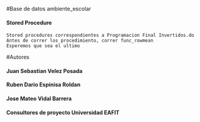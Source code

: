 #Base de datos ambiente_escolar

#### Stored Procedure
    Stored procedures correspondientes a Programacion Final Invertidos.do
    Antes de correr los procedimiento, correr func_rowmean 
    Esperemos que sea el ultimo



   
#Autores

#### Juan Sebastian Velez Posada

#### Ruben Dario Espinisa Roldan

#### Jose Mateo Vidal Barrera

#### Consultores de proyecto Universidad EAFIT
